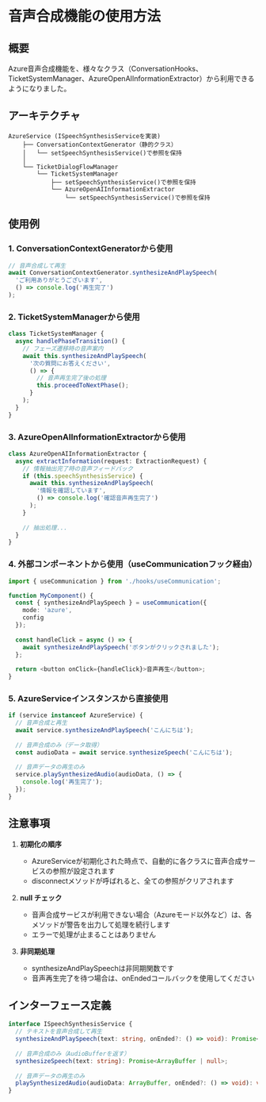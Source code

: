 # 音声合成機能の使用方法

## 概要
Azure音声合成機能を、様々なクラス（ConversationHooks、TicketSystemManager、AzureOpenAIInformationExtractor）から利用できるようになりました。

## アーキテクチャ
```
AzureService (ISpeechSynthesisServiceを実装)
    ├── ConversationContextGenerator（静的クラス）
    │   └── setSpeechSynthesisService()で参照を保持
    │
    └── TicketDialogFlowManager
        └── TicketSystemManager
            ├── setSpeechSynthesisService()で参照を保持
            └── AzureOpenAIInformationExtractor
                └── setSpeechSynthesisService()で参照を保持
```

## 使用例

### 1. ConversationContextGeneratorから使用

```typescript
// 音声合成して再生
await ConversationContextGenerator.synthesizeAndPlaySpeech(
  'ご利用ありがとうございます',
  () => console.log('再生完了')
);
```

### 2. TicketSystemManagerから使用

```typescript
class TicketSystemManager {
  async handlePhaseTransition() {
    // フェーズ遷移時の音声案内
    await this.synthesizeAndPlaySpeech(
      '次の質問にお答えください',
      () => {
        // 音声再生完了後の処理
        this.proceedToNextPhase();
      }
    );
  }
}
```

### 3. AzureOpenAIInformationExtractorから使用

```typescript
class AzureOpenAIInformationExtractor {
  async extractInformation(request: ExtractionRequest) {
    // 情報抽出完了時の音声フィードバック
    if (this.speechSynthesisService) {
      await this.synthesizeAndPlaySpeech(
        '情報を確認しています',
        () => console.log('確認音声再生完了')
      );
    }
    
    // 抽出処理...
  }
}
```

### 4. 外部コンポーネントから使用（useCommunicationフック経由）

```typescript
import { useCommunication } from './hooks/useCommunication';

function MyComponent() {
  const { synthesizeAndPlaySpeech } = useCommunication({ 
    mode: 'azure', 
    config 
  });
  
  const handleClick = async () => {
    await synthesizeAndPlaySpeech('ボタンがクリックされました');
  };
  
  return <button onClick={handleClick}>音声再生</button>;
}
```

### 5. AzureServiceインスタンスから直接使用

```typescript
if (service instanceof AzureService) {
  // 音声合成と再生
  await service.synthesizeAndPlaySpeech('こんにちは');
  
  // 音声合成のみ（データ取得）
  const audioData = await service.synthesizeSpeech('こんにちは');
  
  // 音声データの再生のみ
  service.playSynthesizedAudio(audioData, () => {
    console.log('再生完了');
  });
}
```

## 注意事項

1. **初期化の順序**
   - AzureServiceが初期化された時点で、自動的に各クラスに音声合成サービスの参照が設定されます
   - disconnectメソッドが呼ばれると、全ての参照がクリアされます

2. **null チェック**
   - 音声合成サービスが利用できない場合（Azureモード以外など）は、各メソッドが警告を出力して処理を続行します
   - エラーで処理が止まることはありません

3. **非同期処理**
   - synthesizeAndPlaySpeechは非同期関数です
   - 音声再生完了を待つ場合は、onEndedコールバックを使用してください

## インターフェース定義

```typescript
interface ISpeechSynthesisService {
  // テキストを音声合成して再生
  synthesizeAndPlaySpeech(text: string, onEnded?: () => void): Promise<void>;
  
  // 音声合成のみ（AudioBufferを返す）
  synthesizeSpeech(text: string): Promise<ArrayBuffer | null>;
  
  // 音声データの再生のみ
  playSynthesizedAudio(audioData: ArrayBuffer, onEnded?: () => void): void;
}
```
